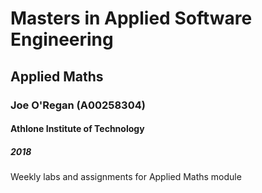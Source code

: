 # Masters in Applied Software Engineering
## Applied Maths
### Joe O'Regan (A00258304)
#### Athlone Institute of Technology
##### 2018

Weekly labs and assignments for Applied Maths module